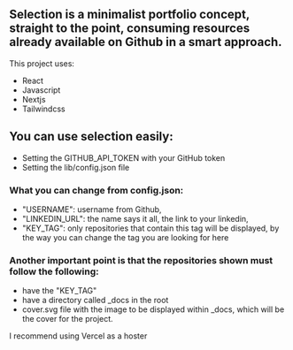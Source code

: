 ## Selection is a minimalist portfolio concept, straight to the point, consuming resources already available on Github in a smart approach.

This project uses:
- React 
- Javascript 
- Nextjs 
- Tailwindcss


## You can use selection easily:
- Setting the GITHUB_API_TOKEN with your GitHub token
- Setting the lib/config.json file

### What you can change from config.json:
- "USERNAME": username from Github,
- "LINKEDIN_URL": the name says it all, the link to your linkedin,
- "KEY_TAG": only repositories that contain this tag will be displayed, by the way you can change the tag you are looking for here

### Another important point is that the repositories shown must follow the following:
- have the "KEY_TAG"
- have a directory called _docs in the root
- cover.svg file with the image to be displayed within _docs, which will be the cover for the project.

I recommend using Vercel as a hoster

